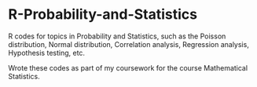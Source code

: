 # R-Probability-and-Statistics
R codes for topics in Probability and Statistics, such as the Poisson distribution, Normal distribution, Correlation analysis, Regression analysis, Hypothesis testing, etc.

Wrote these codes as part of my coursework for the course Mathematical Statistics.
